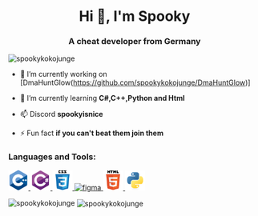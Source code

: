 <h1 align="center">Hi 👋, I'm Spooky</h1>
<h3 align="center">A cheat developer from Germany</h3>

<p align="left"> <img src="https://komarev.com/ghpvc/?username=spookykokojunge&label=Profile%20views&color=0e75b6&style=flat" alt="spookykokojunge" /> </p>

- 🔭 I’m currently working on [DmaHuntGlow(https://github.com/spookykokojunge/DmaHuntGlow)]

- 🌱 I’m currently learning **C#,C++,Python and Html**

- 📫 Discord **spookyisnice**

- ⚡ Fun fact **if you can't beat them join them**

<p align="left">
</p>

<h3 align="left">Languages and Tools:</h3>
<p align="left"> <a href="https://www.w3schools.com/cpp/" target="_blank" rel="noreferrer"> <img src="https://raw.githubusercontent.com/devicons/devicon/master/icons/cplusplus/cplusplus-original.svg" alt="cplusplus" width="40" height="40"/> </a> <a href="https://www.w3schools.com/cs/" target="_blank" rel="noreferrer"> <img src="https://raw.githubusercontent.com/devicons/devicon/master/icons/csharp/csharp-original.svg" alt="csharp" width="40" height="40"/> </a> <a href="https://www.w3schools.com/css/" target="_blank" rel="noreferrer"> <img src="https://raw.githubusercontent.com/devicons/devicon/master/icons/css3/css3-original-wordmark.svg" alt="css3" width="40" height="40"/> </a> <a href="https://www.figma.com/" target="_blank" rel="noreferrer"> <img src="https://www.vectorlogo.zone/logos/figma/figma-icon.svg" alt="figma" width="40" height="40"/> </a> <a href="https://www.w3.org/html/" target="_blank" rel="noreferrer"> <img src="https://raw.githubusercontent.com/devicons/devicon/master/icons/html5/html5-original-wordmark.svg" alt="html5" width="40" height="40"/> </a> <a href="https://www.python.org" target="_blank" rel="noreferrer"> <img src="https://raw.githubusercontent.com/devicons/devicon/master/icons/python/python-original.svg" alt="python" width="40" height="40"/> </a> </p>

<p><img align="left" src="https://github-readme-stats.vercel.app/api/top-langs?username=spookykokojunge&show_icons=true&locale=en&layout=compact" alt="spookykokojunge" /></p>

<p>&nbsp;<img align="center" src="https://github-readme-stats.vercel.app/api?username=spookykokojunge&show_icons=true&locale=en" alt="spookykokojunge" /></p>


